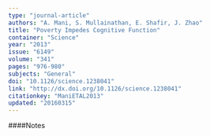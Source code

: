 ```yaml
---
type: "journal-article"
authors: "A. Mani, S. Mullainathan, E. Shafir, J. Zhao"
title: "Poverty Impedes Cognitive Function"
container: "Science"
year: "2013"
issue: "6149"
volume: "341"
pages: "976-980"
subjects: "General"
doi: "10.1126/science.1238041"
link: "http://dx.doi.org/10.1126/science.1238041"
citationkey: "ManiETAL2013"
updated: "20160315"
---
```


####Notes
